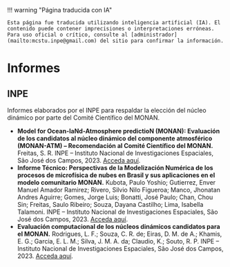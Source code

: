 
!!! warning "Página traducida con IA"

    Esta página fue traducida utilizando inteligencia artificial (IA). El contenido puede contener imprecisiones o interpretaciones erróneas. Para uso oficial o crítico, consulte al [administrador](mailto:mcstu.inpe@gmail.com) del sitio para confirmar la información.


# Informes

## INPE

Informes elaborados por el INPE para respaldar la elección del núcleo dinámico por parte del Comité Científico del MONAN.

* **Model for Ocean-laNd-Atmosphere predictioN (MONAN): Evaluación de los candidatos al núcleo dinámico del componente atmosférico (MONAN-ATM) – Recomendación al Comité Científico del MONAN.** Freitas, S. R. INPE – Instituto Nacional de Investigaciones Espaciales, São José dos Campos, 2023. [Acceda aquí](http://urlib.net/ibi/8JMKD3MGP3W34T/49MKML8).
* **Informe Técnico: Perspectivas de la Modelización Numérica de los procesos de microfísica de nubes en Brasil y sus aplicaciones en el modelo comunitario MONAN.** Kubota, Paulo Yoshio; Gutierrez, Enver Manuel Amador Ramirez; Rivero, Silvio Nilo Figueroa; Manco, Jhonatan Andres Aguirre; Gomes, Jorge Luis; Bonatti, José Paulo; Chan, Chou Sin; Freitas, Saulo Ribeiro; Souza, Dayana Castilho; Lima, Isabella Talamoni. INPE – Instituto Nacional de Investigaciones Espaciales, São José dos Campos, 2023. [Acceda aquí](http://urlib.net/ibi/8JMKD3MGP3W34T/49RSTC5).
* **Evaluación computacional de los núcleos dinámicos candidatos para el MONAN.** Rodrigues, L. F.; Souza, C. R. de; Eiras, D. M. de A.; Khamis, E. G.; Garcia, E. L. M.; Silva, J. M. A. da; Claudio, K.; Souto, R. P. INPE – Instituto Nacional de Investigaciones Espaciales, São José dos Campos, 2023. [Acceda aquí](http://urlib.net/ibi/8JMKD3MGP3W34T/49MKMSS).
